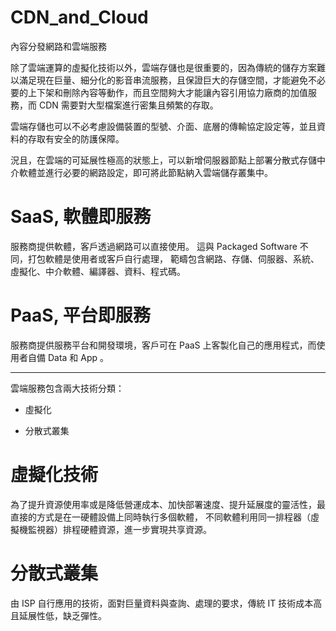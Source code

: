 # CDN_and_Cloud
內容分發網路和雲端服務

除了雲端運算的虛擬化技術以外，雲端存儲也是很重要的，因為傳統的儲存方案難以滿足現在巨量、細分化的影音串流服務，且保證巨大的存儲空間，才能避免不必要的上下架和刪除內容等動作，而且空間夠大才能讓內容引用協力廠商的加值服務，而 CDN 需要對大型檔案進行密集且頻繁的存取。

雲端存儲也可以不必考慮設備裝置的型號、介面、底層的傳輸協定設定等，並且資料的存取有安全的防護保障。

況且，在雲端的可延展性極高的狀態上，可以新增伺服器節點上部署分散式存儲中介軟體並進行必要的網路設定，即可將此節點納入雲端儲存叢集中。


# SaaS, 軟體即服務

  服務商提供軟體，客戶透過網路可以直接使用。
  這與 Packaged Software 不同，打包軟體是使用者或客戶自行處理，
  範疇包含網路、存儲、伺服器、系統、虛擬化、中介軟體、編譯器、資料、程式碼。


# PaaS, 平台即服務

  服務商提供服務平台和開發環境，客戶可在 PaaS 上客製化自己的應用程式，而使用者自備 Data 和 App 。
  
  
-------------------------------------------------------------------------

雲端服務包含兩大技術分類：

 * 虛擬化
 
 * 分散式叢集
 
# 虛擬化技術

  為了提升資源使用率或是降低營運成本、加快部署速度、提升延展度的靈活性，最直接的方式是在一硬體設備上同時執行多個軟體，
  不同軟體利用同一排程器（虛擬機監視器）排程硬體資源，進一步實現共享資源。

# 分散式叢集

  由 ISP 自行應用的技術，面對巨量資料與查詢、處理的要求，傳統 IT 技術成本高且延展性低，缺乏彈性。
